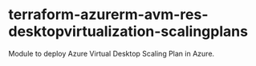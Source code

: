 # terraform-azurerm-avm-res-desktopvirtualization-scalingplans

Module to deploy Azure Virtual Desktop Scaling Plan in Azure.
